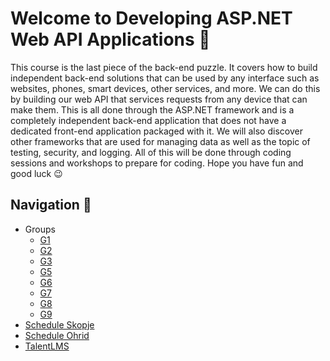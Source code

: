 # Welcome to Developing ASP.NET Web API Applications 🚀

This course is the last piece of the back-end puzzle. It covers how to build independent back-end solutions that can be used by any interface such as websites, phones, smart devices, other services, and more. We can do this by building our web API that services requests from any device that can make them. This is all done through the ASP.NET framework and is a completely independent back-end application that does not have a dedicated front-end application packaged with it. We will also discover other frameworks that are used for managing data as well as the topic of testing, security, and logging. All of this will be done through coding sessions and workshops to prepare for coding. Hope you have fun and good luck 😉

## Navigation 🧭

* Groups
  * [G1](/G1/)
  * [G2](/G2/)
  * [G3](/G3/)
  * [G5](/G5/)
  * [G6](/G6/)
  * [G7](/G7/)
  * [G8](/G8/)
  * [G9](/G9/)
* [Schedule Skopje](https://docs.google.com/spreadsheets/d/1h9zUq77taetu-STSsdb2_gRPREZbxQkW/edit#gid=1101005005)
* [Schedule Ohrid](https://docs.google.com/spreadsheets/d/1jtheU2v8_ddhoXJyJzv00qpwaEOvSnJB/edit#gid=2003636859)
* [TalentLMS](https://academyforprogramming-seavusedu.talentlms.com/index)